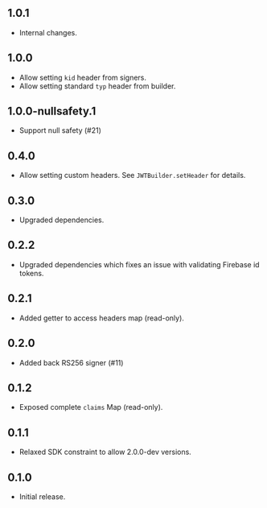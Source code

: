 ## 1.0.1

- Internal changes.

## 1.0.0

- Allow setting `kid` header from signers.
- Allow setting standard `typ` header from builder.

## 1.0.0-nullsafety.1

- Support null safety (#21)

## 0.4.0

- Allow setting custom headers. See `JWTBuilder.setHeader` for details.

## 0.3.0

- Upgraded dependencies.

## 0.2.2

- Upgraded dependencies which fixes an issue with validating Firebase id tokens.

## 0.2.1

- Added getter to access headers map (read-only).

## 0.2.0

- Added back RS256 signer (#11)

## 0.1.2

- Exposed complete `claims` Map (read-only).

## 0.1.1

- Relaxed SDK constraint to allow 2.0.0-dev versions.

## 0.1.0

- Initial release.
